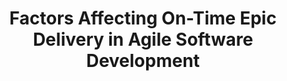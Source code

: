 ---
# Name of the project
title: "Factors Affecting On-Time Epic Delivery in Agile Software Development"

# Short description of the project
description: >
  In order to improve epic predictability at ING, it is essential to better understand which factors affect the timing of software deliveries in large-scale agile development. We conducted a case study at ING to explore which factors affect schedule deviation in epic deliveries and how these factors are related. We developed a conceptual model following a mixed-methods approach. Our analysis was based on survey data and data collected from the software delivery pipeline at ING.

# Is this project still active
active: true

# Is the project recruiting 
open: false

# Extra information about project
bonus: "2020, IEEE Transactions on Software Engineering (TSE)"

# List all authors of the project
authors:
  - Elvan Kula
  - Eric Greuter
  - Georgios Gousios
  - Arie van Deursen


# List off all tracks this project corresponds to
tracks:
  - Software Analytics
---